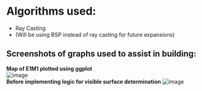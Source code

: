 # Algorithms used:
- Ray Casting <br />
- (Will be using BSP instead of ray casting for future expansions)
## Screenshots of graphs used to assist in building:


**Map of E1M1 plotted using ggplot**<br />
![image](https://github.com/user-attachments/assets/93905814-23bd-43fe-9559-a99890f74d51)
<br />
**Before implementing logic for visible surface determination**
![image](https://github.com/user-attachments/assets/d357418e-6e8f-4499-a893-d5693619700a)
